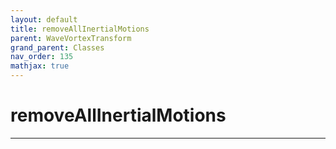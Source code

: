 ```yaml
---
layout: default
title: removeAllInertialMotions
parent: WaveVortexTransform
grand_parent: Classes
nav_order: 135
mathjax: true
---
```


#  removeAllInertialMotions




---


